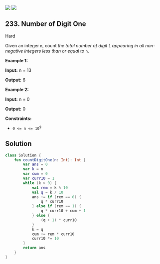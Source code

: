 [![](https://img.shields.io/github/stars/javadev/LeetCode-in-Kotlin?label=Stars&style=flat-square)](https://github.com/javadev/LeetCode-in-Kotlin)
[![](https://img.shields.io/github/forks/javadev/LeetCode-in-Kotlin?label=Fork%20me%20on%20GitHub%20&style=flat-square)](https://github.com/javadev/LeetCode-in-Kotlin/fork)

## 233\. Number of Digit One

Hard

Given an integer `n`, count _the total number of digit_ `1` _appearing in all non-negative integers less than or equal to_ `n`.

**Example 1:**

**Input:** n = 13

**Output:** 6

**Example 2:**

**Input:** n = 0

**Output:** 0

**Constraints:**

*   <code>0 <= n <= 10<sup>9</sup></code>

## Solution

```kotlin
class Solution {
    fun countDigitOne(n: Int): Int {
        var ans = 0
        var k = n
        var cum = 0
        var curr10 = 1
        while (k > 0) {
            val rem = k % 10
            val q = k / 10
            ans += if (rem == 0) {
                q * curr10
            } else if (rem == 1) {
                q * curr10 + cum + 1
            } else {
                (q + 1) * curr10
            }
            k = q
            cum += rem * curr10
            curr10 *= 10
        }
        return ans
    }
}
```